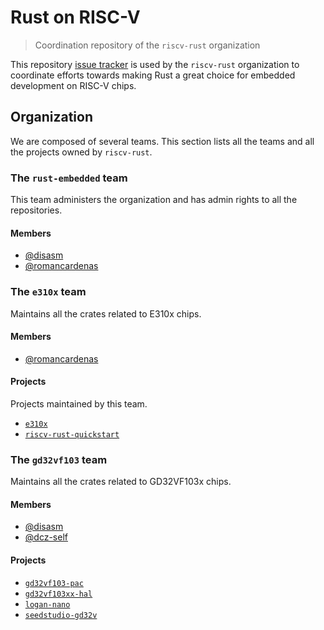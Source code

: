 # Rust on RISC-V

> Coordination repository of the `riscv-rust` organization

This repository [issue tracker] is used by the `riscv-rust` organization to coordinate efforts towards making Rust a great choice for embedded development on RISC-V chips.

## Organization

We are composed of several teams.
This section lists all the teams and all the projects owned by `riscv-rust`.

### The `rust-embedded` team

This team administers the organization and has admin rights to all the repositories.

#### Members

- [@disasm]
- [@romancardenas]

### The `e310x` team

Maintains all the crates related to E310x chips.

#### Members

- [@romancardenas]

#### Projects

Projects maintained by this team.

- [`e310x`]
- [`riscv-rust-quickstart`]

### The `gd32vf103` team

Maintains all the crates related to GD32VF103x chips.

#### Members

- [@disasm]
- [@dcz-self]

#### Projects

- [`gd32vf103-pac`]
- [`gd32vf103xx-hal`]
- [`logan-nano`]
- [`seedstudio-gd32v`]




[issue tracker]: https://github.com/riscv-rust/teams/issues

[`e310x`]: https://github.com/riscv-rust/e310x
[`riscv-rust-quickstart`]: https://github.com/riscv-rust/riscv-rust-quickstart
[`gd32vf103-pac`]: https://github.com/riscv-rust/gd32vf103-pac
[`gd32vf103xx-hal`]: https://github.com/riscv-rust/gd32vf103xx-hal
[`logan-nano`]: https://github.com/riscv-rust/logan-nano
[`seedstudio-gd32v`]: https://github.com/riscv-rust/seedstudio-gd32v

[@disasm]: https://github.com/disasm
[@romancardenas]: https://github.com/romancardenas
[@dcz-self]: https://dorotac.eu
